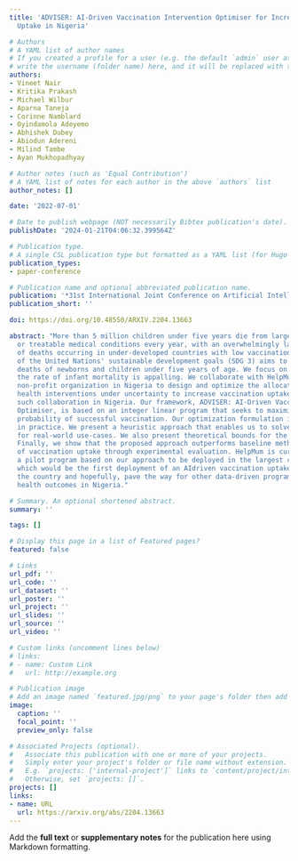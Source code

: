 ```yaml
---
title: 'ADVISER: AI-Driven Vaccination Intervention Optimiser for Increasing Vaccine
  Uptake in Nigeria'

# Authors
# A YAML list of author names
# If you created a profile for a user (e.g. the default `admin` user at `content/authors/admin/`), 
# write the username (folder name) here, and it will be replaced with their full name and linked to their profile.
authors:
- Vineet Nair
- Kritika Prakash
- Michael Wilbur
- Aparna Taneja
- Corinne Namblard
- Oyindamola Adeyemo
- Abhishek Dubey
- Abiodun Adereni
- Milind Tambe
- Ayan Mukhopadhyay

# Author notes (such as 'Equal Contribution')
# A YAML list of notes for each author in the above `authors` list
author_notes: []

date: '2022-07-01'

# Date to publish webpage (NOT necessarily Bibtex publication's date).
publishDate: '2024-01-21T04:06:32.399564Z'

# Publication type.
# A single CSL publication type but formatted as a YAML list (for Hugo requirements).
publication_types:
- paper-conference

# Publication name and optional abbreviated publication name.
publication: '*31st International Joint Conference on Artificial Intelligence (IJCAI)*'
publication_short: ''

doi: https://doi.org/10.48550/ARXIV.2204.13663

abstract: "More than 5 million children under five years die from largely preventable
  or treatable medical conditions every year, with an overwhelmingly large proportion
  of deaths occurring in under-developed countries with low vaccination uptake. One
  of the United Nations' sustainable development goals (SDG 3) aims to end preventable
  deaths of newborns and children under five years of age. We focus on Nigeria, where
  the rate of infant mortality is appalling. We collaborate with HelpMum, a large
  non-profit organization in Nigeria to design and optimize the allocation of heterogeneous
  health interventions under uncertainty to increase vaccination uptake, the first
  such collaboration in Nigeria. Our framework, ADVISER: AI-Driven Vaccination Intervention
  Optimiser, is based on an integer linear program that seeks to maximize the cumulative
  probability of successful vaccination. Our optimization formulation is intractable
  in practice. We present a heuristic approach that enables us to solve the problem
  for real-world use-cases. We also present theoretical bounds for the heuristic method.
  Finally, we show that the proposed approach outperforms baseline methods in terms
  of vaccination uptake through experimental evaluation. HelpMum is currently planning
  a pilot program based on our approach to be deployed in the largest city of Nigeria,
  which would be the first deployment of an AIdriven vaccination uptake program in
  the country and hopefully, pave the way for other data-driven programs to improve
  health outcomes in Nigeria."

# Summary. An optional shortened abstract.
summary: ''

tags: []

# Display this page in a list of Featured pages?
featured: false

# Links
url_pdf: ''
url_code: ''
url_dataset: ''
url_poster: ''
url_project: ''
url_slides: ''
url_source: ''
url_video: ''

# Custom links (uncomment lines below)
# links:
# - name: Custom Link
#   url: http://example.org

# Publication image
# Add an image named `featured.jpg/png` to your page's folder then add a caption below.
image:
  caption: ''
  focal_point: ''
  preview_only: false

# Associated Projects (optional).
#   Associate this publication with one or more of your projects.
#   Simply enter your project's folder or file name without extension.
#   E.g. `projects: ['internal-project']` links to `content/project/internal-project/index.md`.
#   Otherwise, set `projects: []`.
projects: []
links:
- name: URL
  url: https://arxiv.org/abs/2204.13663
---
```


Add the **full text** or **supplementary notes** for the publication here using Markdown formatting.
